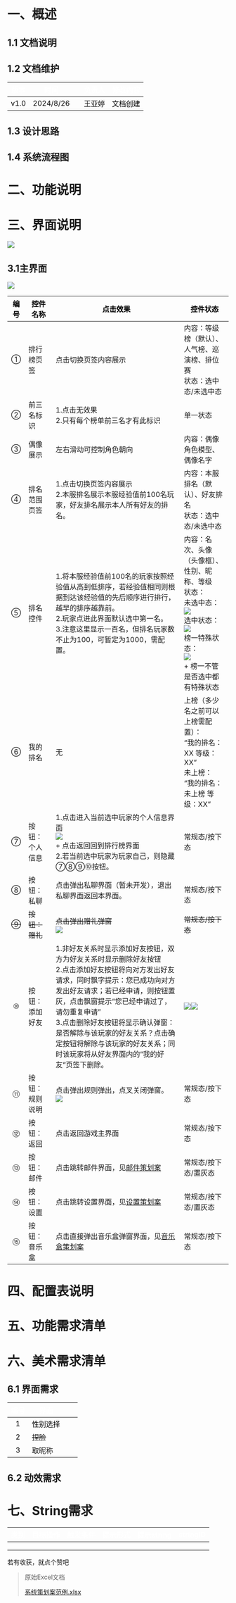 # 一、概述
## 1.1 文档说明
## 1.2 文档维护
| <font style="color:white;">版本</font> | <font style="color:white;">时间</font> | | <font style="color:white;">负责人</font> | <font style="color:white;">修改内容</font> |
| :---: | :---: | --- | --- | :--- |
| <font style="color:black;">v1.0</font> | <font style="color:black;">2024/8/26</font> | | 王亚婷 | <font style="color:black;">文档创建</font> |


## 1.3 设计思路
## 1.4 系统流程图
# 二、功能说明
# 三、界面说明
![](https://cdn.nlark.com/yuque/0/2024/png/45413786/1724643309147-80d54853-072c-44b8-8e30-8a559e1bb83e.png)

## 3.1主界面
![](https://cdn.nlark.com/yuque/0/2024/png/45413786/1724824150843-1868ffd2-c846-4e67-8f14-4b331ba37bbf.png)

| **<font style="color:rgb(0,0,0);">编号</font>** | **<font style="color:rgb(0,0,0);">控件名称</font>** | **<font style="color:rgb(0,0,0);">点击效果</font>** | **<font style="color:rgb(0,0,0);">控件状态</font>** |
| :---: | --- | --- | --- |
| ① | 排行榜页签 | 点击切换页签内容展示 | 内容：等级榜（默认）、人气榜、巡演榜、排位赛<br/>状态：选中态/未选中态 |
| ② | 前三名标识 | 1.点击无效果<br/>2.只有每个榜单前三名才有此标识 | 单一状态 |
| ③ | 偶像展示 | 左右滑动可控制角色朝向 | 内容：偶像角色模型、偶像名字 |
| ④ | 排名范围页签 | 1.点击切换页签内容展示<br/>2.本服排名展示本服经验值前100名玩家，好友排名展示本人所有好友的排名。 | 内容：本服排名（默认）、好友排名<br/>状态：选中态/未选中态 |
| ⑤ | 排名控件 | 1.将本服经验值前100名的玩家按照经验值从高到低排序，若经验值相同则根据到达该经验值的先后顺序进行排行，越早的排序越靠前。<br/>2.玩家点进此界面默认选中第一名。<br/>3.注意这里显示一百名，但排名玩家数不止为100，可暂定为1000，需配置。 | 内容：名次、头像（头像框）、性别、昵称、等级<br/>状态：<br/>未选中态：<br/>![](https://cdn.nlark.com/yuque/0/2024/png/45413786/1724826847450-4ff33a67-c6f1-4999-846d-6e0d2dac65d6.png)<br/>选中状态：<br/>![](https://cdn.nlark.com/yuque/0/2024/png/45413786/1724826942746-880baf81-ab81-417b-bf0f-5e25901eba64.png)<br/>榜一特殊状态：<br/>![](https://cdn.nlark.com/yuque/0/2024/png/45413786/1724826980347-9ae7d78d-4d2b-41e1-b41b-042e3b1d0804.png)<br/>+ 榜一不管是否选中都有特殊状态 |
| ⑥ | 我的排名 | 无 | 上榜（多少名之前可以上榜需配置）：<br/>“我的排名：XX   等级：XX”<br/>未上榜：<br/>“我的排名：未上榜  等级：XX” |
| ⑦ | 按钮：个人信息 | 1.点击进入当前选中玩家的个人信息界面<br/>![](https://cdn.nlark.com/yuque/0/2024/png/45413786/1724829642723-56b2d166-5bef-4704-8c9a-66cc4f80d12f.png)<br/>+ 点击返回回到排行榜界面<br/>2.若当前选中玩家为玩家自己，则隐藏⑦⑧⑨⑩按钮。 | 常规态/按下态 |
| ⑧ | 按钮：私聊 | 点击弹出私聊界面（暂未开发），退出私聊界面返回本界面。 | <br/>常规态/按下态 |
| ~~⑨~~ | ~~按钮：赠礼~~ | ~~点击弹出赠礼弹窗~~<br/>![](https://cdn.nlark.com/yuque/0/2024/png/45413786/1724830622550-1aa1a602-d9f4-4af4-bb2a-0f5e421370cd.png) | ~~常规态/按下态~~ |
| ⑩ | 按钮：添加好友 | 1.非好友关系时显示添加好友按钮，双方为好友关系时显示删除好友按钮<br/>2.点击添加好友按钮将向对方发出好友请求，同时飘字提示：您已成功向对方发出好友请求；若已经申请，则按钮置灰，点击飘窗提示“您已经申请过了，请勿重复申请”<br/>3.点击删除好友按钮将显示确认弹窗：是否解除与该玩家的好友关系？点击确定按钮将解除与该玩家的好友关系；同时该玩家将从好友界面内的“我的好友“页签下删除。 | ![](https://cdn.nlark.com/yuque/0/2024/png/45413786/1724912782611-d50e6892-d837-408b-8d7a-ee2599d0fb75.png)![](https://cdn.nlark.com/yuque/0/2024/png/45413786/1724912740878-15423545-1bc4-442d-ac45-ff16a227e227.png) |
| ⑪ | 按钮：规则说明 | 点击弹出规则弹出，点叉关闭弹窗。<br/>![](https://cdn.nlark.com/yuque/0/2024/png/45413786/1724832080479-6c004ddf-6098-4ac9-8d24-a05597a4726f.png) | 常规态/按下态 |
| ⑫ | 按钮：返回 | 点击返回游戏主界面 | 常规态/按下态 |
| ⑬ | 按钮：邮件 | 点击跳转邮件界面，见[邮件策划案](https://snh48group.yuque.com/qim4en/xs9kb3/gnd1xbtzy7xg8qsh) | 常规态/按下态/置灰态 |
| ⑭ | 按钮：设置 | 点击跳转设置界面，见[设置策划案](https://snh48group.yuque.com/qim4en/xs9kb3/dhuckxrx3gx5k4wu) | 常规态/按下态/置灰态 |
| ⑮ | 按钮：音乐盒 | 点击直接弹出音乐盒弹窗界面，见[音乐盒策划案](https://snh48group.yuque.com/qim4en/xs9kb3/nde8s8cgg2ysww33) | 常规态/按下态 |


# 四、配置表说明
# 五、功能需求清单
# 六、美术需求清单
## 6.1 界面需求
| **<font style="color:white;">编号</font>** | **<font style="color:white;">界面</font>** | | |
| :---: | --- | --- | --- |
| <font style="color:black;">1</font> | <font style="color:black;">性别选择</font> | | |
| <font style="color:black;">2</font> | ~~捏脸~~ | | |
| <font style="color:black;">3</font> | 取昵称 | | |


## 6.2 动效需求
# 七、String需求
| **<font style="color:white;">类别</font>**    | **<font style="color:white;">目标操作</font>**    | **<font style="color:white;">触发条件</font>**    | **<font style="color:white;">提示形式</font>**    | **<font style="color:white;">提示string</font>**    | **<font style="color:white;">stringID</font>**    |
| --- | --- | --- | --- | --- | --- |
|     |     |     |     |     | |
|     |     |     |     |     | |
|     |     |     |     |     | |


若有收获，就点个赞吧



> 原始Excel文档
>
> [系统策划案范例.xlsx](https://snh48group.yuque.com/attachments/yuque/0/2024/xlsx/45413786/1724643319939-dd62a3dc-0db4-4bad-9351-c570eda37f13.xlsx)
>

